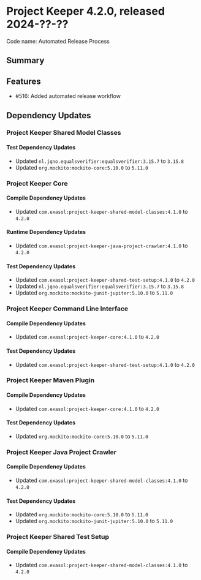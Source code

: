 # Project Keeper 4.2.0, released 2024-??-??

Code name: Automated Release Process

## Summary

## Features

* #516: Added automated release workflow

## Dependency Updates

### Project Keeper Shared Model Classes

#### Test Dependency Updates

* Updated `nl.jqno.equalsverifier:equalsverifier:3.15.7` to `3.15.8`
* Updated `org.mockito:mockito-core:5.10.0` to `5.11.0`

### Project Keeper Core

#### Compile Dependency Updates

* Updated `com.exasol:project-keeper-shared-model-classes:4.1.0` to `4.2.0`

#### Runtime Dependency Updates

* Updated `com.exasol:project-keeper-java-project-crawler:4.1.0` to `4.2.0`

#### Test Dependency Updates

* Updated `com.exasol:project-keeper-shared-test-setup:4.1.0` to `4.2.0`
* Updated `nl.jqno.equalsverifier:equalsverifier:3.15.7` to `3.15.8`
* Updated `org.mockito:mockito-junit-jupiter:5.10.0` to `5.11.0`

### Project Keeper Command Line Interface

#### Compile Dependency Updates

* Updated `com.exasol:project-keeper-core:4.1.0` to `4.2.0`

#### Test Dependency Updates

* Updated `com.exasol:project-keeper-shared-test-setup:4.1.0` to `4.2.0`

### Project Keeper Maven Plugin

#### Compile Dependency Updates

* Updated `com.exasol:project-keeper-core:4.1.0` to `4.2.0`

#### Test Dependency Updates

* Updated `org.mockito:mockito-core:5.10.0` to `5.11.0`

### Project Keeper Java Project Crawler

#### Compile Dependency Updates

* Updated `com.exasol:project-keeper-shared-model-classes:4.1.0` to `4.2.0`

#### Test Dependency Updates

* Updated `org.mockito:mockito-core:5.10.0` to `5.11.0`
* Updated `org.mockito:mockito-junit-jupiter:5.10.0` to `5.11.0`

### Project Keeper Shared Test Setup

#### Compile Dependency Updates

* Updated `com.exasol:project-keeper-shared-model-classes:4.1.0` to `4.2.0`
